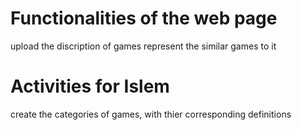 # Functionalities of the web page
upload the discription of games
represent the similar games to it
# Activities for Islem
<!--create the categories of games-->
create the categories of games, with thier corresponding definitions
